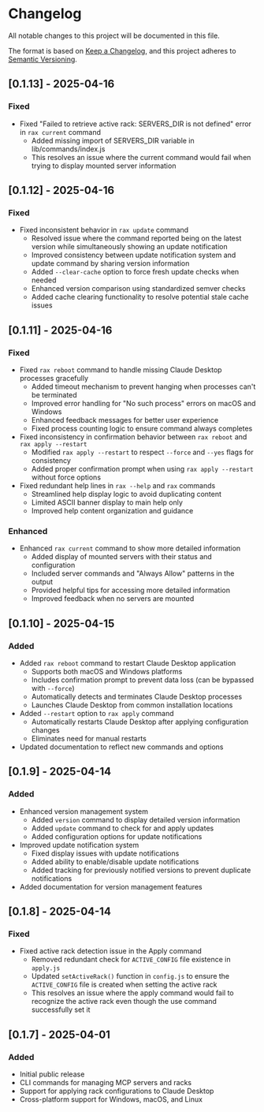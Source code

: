 # Changelog

All notable changes to this project will be documented in this file.

The format is based on [Keep a Changelog](https://keepachangelog.com/en/1.0.0/),
and this project adheres to [Semantic Versioning](https://semver.org/spec/v2.0.0.html).

## [0.1.13] - 2025-04-16

### Fixed

- Fixed "Failed to retrieve active rack: SERVERS_DIR is not defined" error in `rax current` command
  - Added missing import of SERVERS_DIR variable in lib/commands/index.js
  - This resolves an issue where the current command would fail when trying to display mounted server information

## [0.1.12] - 2025-04-16

### Fixed

- Fixed inconsistent behavior in `rax update` command
  - Resolved issue where the command reported being on the latest version while simultaneously showing an update notification
  - Improved consistency between update notification system and update command by sharing version information
  - Added `--clear-cache` option to force fresh update checks when needed
  - Enhanced version comparison using standardized semver checks
  - Added cache clearing functionality to resolve potential stale cache issues

## [0.1.11] - 2025-04-16

### Fixed

- Fixed `rax reboot` command to handle missing Claude Desktop processes gracefully
  - Added timeout mechanism to prevent hanging when processes can't be terminated
  - Improved error handling for "No such process" errors on macOS and Windows
  - Enhanced feedback messages for better user experience
  - Fixed process counting logic to ensure command always completes
- Fixed inconsistency in confirmation behavior between `rax reboot` and `rax apply --restart`
  - Modified `rax apply --restart` to respect `--force` and `--yes` flags for consistency
  - Added proper confirmation prompt when using `rax apply --restart` without force options
- Fixed redundant help lines in `rax --help` and `rax` commands
  - Streamlined help display logic to avoid duplicating content
  - Limited ASCII banner display to main help only
  - Improved help content organization and guidance

### Enhanced

- Enhanced `rax current` command to show more detailed information
  - Added display of mounted servers with their status and configuration
  - Included server commands and "Always Allow" patterns in the output
  - Provided helpful tips for accessing more detailed information
  - Improved feedback when no servers are mounted

## [0.1.10] - 2025-04-15

### Added

- Added `rax reboot` command to restart Claude Desktop application
  - Supports both macOS and Windows platforms
  - Includes confirmation prompt to prevent data loss (can be bypassed with `--force`)
  - Automatically detects and terminates Claude Desktop processes
  - Launches Claude Desktop from common installation locations
- Added `--restart` option to `rax apply` command
  - Automatically restarts Claude Desktop after applying configuration changes
  - Eliminates need for manual restarts
- Updated documentation to reflect new commands and options

## [0.1.9] - 2025-04-14

### Added

- Enhanced version management system
  - Added `version` command to display detailed version information
  - Added `update` command to check for and apply updates
  - Added configuration options for update notifications
- Improved update notification system
  - Fixed display issues with update notifications
  - Added ability to enable/disable update notifications
  - Added tracking for previously notified versions to prevent duplicate notifications
- Added documentation for version management features

## [0.1.8] - 2025-04-14

### Fixed

- Fixed active rack detection issue in the Apply command
  - Removed redundant check for `ACTIVE_CONFIG` file existence in `apply.js`
  - Updated `setActiveRack()` function in `config.js` to ensure the `ACTIVE_CONFIG` file is created when setting the active rack
  - This resolves an issue where the apply command would fail to recognize the active rack even though the use command successfully set it

## [0.1.7] - 2025-04-01

### Added

- Initial public release
- CLI commands for managing MCP servers and racks
- Support for applying rack configurations to Claude Desktop
- Cross-platform support for Windows, macOS, and Linux